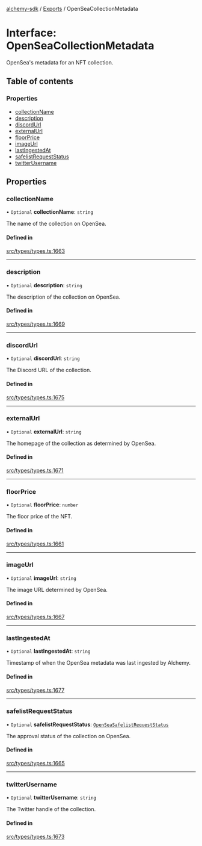 [alchemy-sdk](../README.md) / [Exports](../modules.md) / OpenSeaCollectionMetadata

# Interface: OpenSeaCollectionMetadata

OpenSea's metadata for an NFT collection.

## Table of contents

### Properties

- [collectionName](OpenSeaCollectionMetadata.md#collectionname)
- [description](OpenSeaCollectionMetadata.md#description)
- [discordUrl](OpenSeaCollectionMetadata.md#discordurl)
- [externalUrl](OpenSeaCollectionMetadata.md#externalurl)
- [floorPrice](OpenSeaCollectionMetadata.md#floorprice)
- [imageUrl](OpenSeaCollectionMetadata.md#imageurl)
- [lastIngestedAt](OpenSeaCollectionMetadata.md#lastingestedat)
- [safelistRequestStatus](OpenSeaCollectionMetadata.md#safelistrequeststatus)
- [twitterUsername](OpenSeaCollectionMetadata.md#twitterusername)

## Properties

### collectionName

• `Optional` **collectionName**: `string`

The name of the collection on OpenSea.

#### Defined in

[src/types/types.ts:1663](https://github.com/alchemyplatform/alchemy-sdk-js/blob/80b6e91/src/types/types.ts#L1663)

___

### description

• `Optional` **description**: `string`

The description of the collection on OpenSea.

#### Defined in

[src/types/types.ts:1669](https://github.com/alchemyplatform/alchemy-sdk-js/blob/80b6e91/src/types/types.ts#L1669)

___

### discordUrl

• `Optional` **discordUrl**: `string`

The Discord URL of the collection.

#### Defined in

[src/types/types.ts:1675](https://github.com/alchemyplatform/alchemy-sdk-js/blob/80b6e91/src/types/types.ts#L1675)

___

### externalUrl

• `Optional` **externalUrl**: `string`

The homepage of the collection as determined by OpenSea.

#### Defined in

[src/types/types.ts:1671](https://github.com/alchemyplatform/alchemy-sdk-js/blob/80b6e91/src/types/types.ts#L1671)

___

### floorPrice

• `Optional` **floorPrice**: `number`

The floor price of the NFT.

#### Defined in

[src/types/types.ts:1661](https://github.com/alchemyplatform/alchemy-sdk-js/blob/80b6e91/src/types/types.ts#L1661)

___

### imageUrl

• `Optional` **imageUrl**: `string`

The image URL determined by OpenSea.

#### Defined in

[src/types/types.ts:1667](https://github.com/alchemyplatform/alchemy-sdk-js/blob/80b6e91/src/types/types.ts#L1667)

___

### lastIngestedAt

• `Optional` **lastIngestedAt**: `string`

Timestamp of when the OpenSea metadata was last ingested by Alchemy.

#### Defined in

[src/types/types.ts:1677](https://github.com/alchemyplatform/alchemy-sdk-js/blob/80b6e91/src/types/types.ts#L1677)

___

### safelistRequestStatus

• `Optional` **safelistRequestStatus**: [`OpenSeaSafelistRequestStatus`](../enums/OpenSeaSafelistRequestStatus.md)

The approval status of the collection on OpenSea.

#### Defined in

[src/types/types.ts:1665](https://github.com/alchemyplatform/alchemy-sdk-js/blob/80b6e91/src/types/types.ts#L1665)

___

### twitterUsername

• `Optional` **twitterUsername**: `string`

The Twitter handle of the collection.

#### Defined in

[src/types/types.ts:1673](https://github.com/alchemyplatform/alchemy-sdk-js/blob/80b6e91/src/types/types.ts#L1673)
